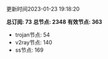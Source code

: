 更新时间2023-01-23 19:18:20

**总订阅: 73**
**总节点: 2348**
**有效节点: 363**
- trojan节点: 54
- v2ray节点: 140
- ss节点: 169
